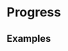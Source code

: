 # Progress

## Examples

<ex-code name="ex-progress-basic"></ex-code>

<ex-code name="ex-progress-color"></ex-code>

<ex-code name="ex-progress-fixed"></ex-code>
